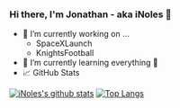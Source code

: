 ### Hi there, I'm Jonathan - aka iNoles 👋 

- 🔭 I’m currently working on ...
  - SpaceXLaunch
  - KnightsFootball
- 🌱 I’m currently learning everything 🤣
- 📈 GitHub Stats

[![iNoles's github stats](https://github-readme-stats.vercel.app/api?username=inoles)](https://github.com/inoles)
[![Top Langs](https://github-readme-stats.vercel.app/api/top-langs/?username=inoles&layout=compact)](https://github.com/inoles)
